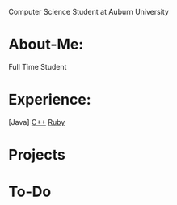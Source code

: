 Computer Science Student at Auburn University

# About-Me:
Full Time Student

# Experience:
[Java]
[C++](https://github.com/kmoreland126/COMP-2710/tree/main)
[Ruby](https://github.com/kmoreland126/COMP-3220)

# Projects

# To-Do
